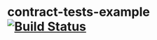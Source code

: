 # contract-tests-example [![Build Status](https://travis-ci.org/mateuszsokola/contract-tests-example.svg?branch=master)](https://travis-ci.org/mateuszsokola/contract-tests-example)
